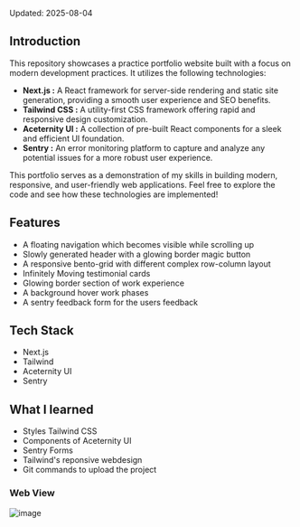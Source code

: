 Updated: 2025-08-04

## Introduction

This repository showcases a practice portfolio website built with a focus on modern development practices. It utilizes the following technologies:

- **Next.js :** A React framework for server-side rendering and static site generation, providing a smooth user experience and SEO benefits.
- **Tailwind CSS :** A utility-first CSS framework offering rapid and responsive design customization.
- **Aceternity UI :** A collection of pre-built React components for a sleek and efficient UI foundation.
- **Sentry :** An error monitoring platform to capture and analyze any potential issues for a more robust user experience.

This portfolio serves as a demonstration of my skills in building modern, responsive, and user-friendly web applications. Feel free to explore the code and see how these technologies are implemented!

## Features

- A floating navigation which becomes visible while scrolling up
- Slowly generated header with a glowing border magic button
- A responsive bento-grid with different complex row-column layout
- Infinitely Moving testimonial cards
- Glowing border section of work experience
- A background hover work phases
- A sentry feedback form for the users feedback

## Tech Stack

- Next.js
- Tailwind
- Aceternity UI
- Sentry

## What I learned

- Styles Tailwind CSS
- Components of Aceternity UI
- Sentry Forms
- Tailwind's reponsive webdesign
- Git commands to upload the project

### Web View
![image](https://github.com/Osamaalam/profile/assets/93863284/e7eaf27d-b7f4-42af-860c-4f3814e1324b)